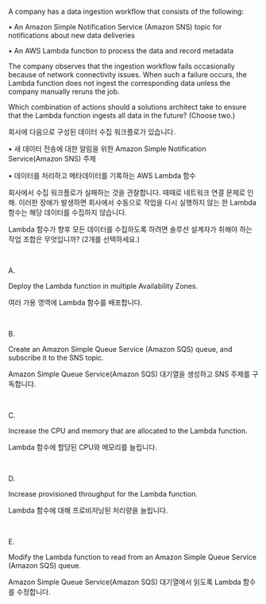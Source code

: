 A company has a data ingestion workflow that consists of the following:

• An Amazon Simple Notification Service (Amazon SNS) topic for notifications about new data deliveries

• An AWS Lambda function to process the data and record metadata

The company observes that the ingestion workflow fails occasionally because of network connectivity issues. When such a failure occurs, the Lambda function does not ingest the corresponding data unless the company manually reruns the job.

Which combination of actions should a solutions architect take to ensure that the Lambda function ingests all data in the future? (Choose two.)

회사에 다음으로 구성된 데이터 수집 워크플로가 있습니다.

• 새 데이터 전송에 대한 알림을 위한 Amazon Simple Notification Service(Amazon SNS) 주제

• 데이터를 처리하고 메타데이터를 기록하는 AWS Lambda 함수

회사에서 수집 워크플로가 실패하는 것을 관찰합니다. 때때로 네트워크 연결 문제로 인해. 이러한 장애가 발생하면 회사에서 수동으로 작업을 다시 실행하지 않는 한 Lambda 함수는 해당 데이터를 수집하지 않습니다.

Lambda 함수가 향후 모든 데이터를 수집하도록 하려면 솔루션 설계자가 취해야 하는 작업 조합은 무엇입니까? (2개를 선택하세요.)

​

A.

Deploy the Lambda function in multiple Availability Zones.

여러 가용 영역에 Lambda 함수를 배포합니다.

​

B.

Create an Amazon Simple Queue Service (Amazon SQS) queue, and subscribe it to the SNS topic.

Amazon Simple Queue Service(Amazon SQS) 대기열을 생성하고 SNS 주제를 구독합니다.

​

C.

Increase the CPU and memory that are allocated to the Lambda function.

Lambda 함수에 할당된 CPU와 메모리를 늘립니다.

​

D.

Increase provisioned throughput for the Lambda function.

Lambda 함수에 대해 프로비저닝된 처리량을 늘립니다.

​

E.

Modify the Lambda function to read from an Amazon Simple Queue Service (Amazon SQS) queue.

Amazon Simple Queue Service(Amazon SQS) 대기열에서 읽도록 Lambda 함수를 수정합니다.